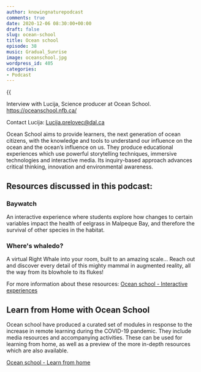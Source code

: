 ```yaml
---
author: knowingnaturepodcast
comments: true
date: 2020-12-06 08:30:00+00:00
draft: false
slug: ocean-school
title: Ocean school
episode: 38
music: Gradual_Sunrise
image: oceanschool.jpg
wordpress_id: 405
categories:
- Podcast
---
```


{{<audio src="https://mcdn.podbean.com/mf/web/xia5b4/Ep_38_-_Ocean_School9u4cr.mp3" >}}

Interview with Lucija, Science producer at Ocean School.
<https://oceanschool.nfb.ca/>

Contact Lucija: Lucija.prelovec@dal.ca

Ocean School aims to provide learners, the next generation of ocean citizens,
with the knowledge and tools to understand our influence on the ocean and the
ocean’s influence on us. They produce educational experiences which use
powerful storytelling techniques, immersive technologies and interactive
media. Its inquiry-based approach advances critical thinking, innovation and
environmental awareness.

## Resources discussed in this podcast:

### Baywatch

An interactive experience where students explore how changes to certain
variables impact the health of eelgrass in Malpeque Bay, and therefore the
survival of other species in the habitat.

### Where's whaledo?

A virtual Right Whale into your room, built to an amazing scale… Reach out and
discover every detail of this mighty mammal in augmented reality, all the way
from its blowhole to its flukes!

For more information about these resources: [Ocean school - Interactive experiences](https://help.oceanschool.nfb.ca/educational-resources/interactive-experiences)

## Learn from Home with Ocean School

Ocean school have produced a curated set of modules in response to the
increase in remote learning during the COVID-19 pandemic. They include media
resources and accompanying activities. These can be used for learning from
home, as well as a preview of the more in-depth resources which are also
available.

[Ocean school - Learn from home](https://help.oceanschool.nfb.ca/learn-from-home)

